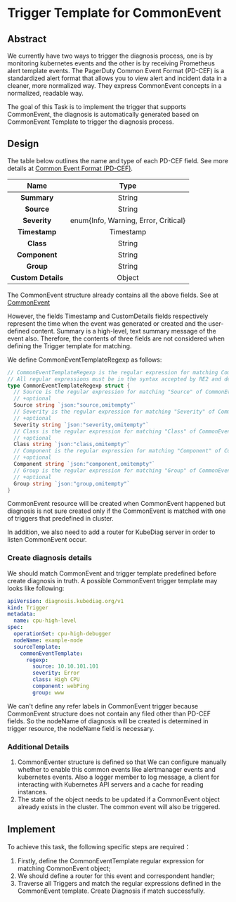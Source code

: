 # Trigger Template for CommonEvent

## Abstract

We currently have two ways to trigger the diagnosis process, one is by monitoring kubernetes events and the other is by receiving Prometheus alert template events. The PagerDuty Common Event Format (PD-CEF) is a standardized alert format that allows you to view alert and incident data in a cleaner, more normalized way. They express CommonEvent concepts in a normalized, readable way.

The goal of this Task is to implement the trigger that supports CommonEvent, the diagnosis is automatically generated based on CommonEvent Template to trigger the diagnosis process.

## Design

The table below outlines the name and type of each PD-CEF field. See more details at [Common Event Format (PD-CEF)](https://support.pagerduty.com/docs/pd-cef).

|        Name        |                 Type                 |
| :----------------: | :----------------------------------: |
|    **Summary**     |                String                |
|     **Source**     |                String                |
|    **Severity**    | enum{Info, Warning, Error, Critical} |
|   **Timestamp**    |              Timestamp               |
|     **Class**      |                String                |
|   **Component**    |                String                |
|     **Group**      |                String                |
| **Custom Details** |                Object                |

The CommonEvent structure already contains all the above fields. See at [CommonEvent](https://github.com/kubediag/kubediag/blob/70e5cfd1c5b53b2f4f3be3b7a4d27bc1b2fa45d0/api/v1/commonevent_types.go#L24)

However, the fields Timestamp and CustomDetails fields respectively represent the time when the event was generated or created and the user-defined content. Summary is a high-level, text summary message of the event also. Therefore, the contents of three fields are not considered when defining the Trigger template for matching.

We define CommonEventTemplateRegexp as follows:

```go
// CommonEventTemplateRegexp is the regular expression for matching CommonEvent template.
// All regular expressions must be in the syntax accepted by RE2 and described at https://golang.org/s/re2syntax.
type CommonEventTemplateRegexp struct {
  // Source is the regular expression for matching "Source" of CommonEvent.
  // +optional
  Source string `json:"source,omitempty"`
  // Severity is the regular expression for matching "Severity" of CommonEvent.
  // +optional
  Severity string `json:"severity,omitempty"`
  // Class is the regular expression for matching "Class" of CommonEvent.
  // +optional
  Class string `json:"class,omitempty"`
  // Component is the regular expression for matching "Component" of CommonEvent.
  // +optional
  Component string `json:"component,omitempty"`
  // Group is the regular expression for matching "Group" of CommonEvent.
  // +optional
  Group string `json:"group,omitempty"`
}
```

CommonEvent resource will be created when CommonEvent happened but diagnosis is not sure created only if the CommonEvent is matched with one of triggers that predefined in cluster.

In addition, we also need to add a router for KubeDiag server in order to listen CommonEvent occur.

### Create diagnosis details

We should match CommonEvent and trigger template predefined before create diagnosis in truth. A possible CommonEvent trigger template may looks like following:

```yaml
apiVersion: diagnosis.kubediag.org/v1
kind: Trigger
metadata:
  name: cpu-high-level
spec:
  operationSet: cpu-high-debugger
  nodeName: example-node
  sourceTemplate:
    commonEventTemplate:
      regexp:
        source: 10.10.101.101
        severity: Error
        class: High CPU
        component: webPing
        group: www
```

We can't define any refer labels in CommonEvent trigger because CommonEvent structure does not contain any filed other than PD-CEF fields. So the nodeName of diagnosis will be created is determined in trigger resource, the nodeName field is necessary.

### Additional Details

1. CommonEventer structure is defined so that We can configure manually whether to enable this common events like alertmanager events and kubernetes events. Also a logger member to log message, a client for interacting with Kubernetes API servers and a cache for reading instances.
2. The state of the object needs to be updated if a CommonEvent object already exists in the cluster. The common event will also be triggered.

## Implement

To achieve this task, the following specific steps are required：

1. Firstly, define the CommonEventTemplate regular expression for matching CommonEvent object;
2. We should define a router for this event and correspondent handler;
3. Traverse all Triggers and match the regular expressions defined in the CommonEvent template. Create Diagnosis if match successfully.
